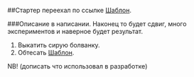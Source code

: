 ##Стартер переехал по ссылке [Шаблон](https://github.com/all-contributors/all-contributors).

###Описание в написании. 
Наконец то будет сдвиг, много экспериментов и наверное будет результат.
1. Выкатить сирую болванку.
2. Обтесать [Шаблон](https://github.com/all-contributors/all-contributors).

NB! (дописать что использовал в разработке)
